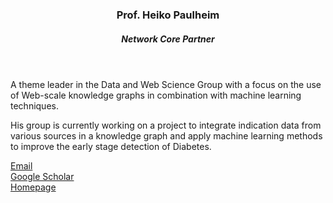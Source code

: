 
<header class="post-header">
<h3 class="post-title">Prof. Heiko Paulheim</h3>
<h5 class="post-description">Network Core Partner</h5>
</header>

A theme leader in the Data and Web Science Group with a focus on the use of Web-scale knowledge graphs in combination with machine learning techniques.

His group is currently working on a project to integrate indication data from various sources in a knowledge graph and apply machine learning methods to improve the early stage detection of Diabetes.

<i class="fa fa-envelope"></i> <a href="mailto:heiko.paulheim@uni-mannheim.de">Email</a> <br />
<i class="ai ai-google-scholar"></i> <a href="https://scholar.google.com/citations?user=SkSl3NkAAAAJ&hl=en&oi=sra">Google Scholar</a> <br />
<i class="fa fa-globe"></i> <a href="http://www.heikopaulheim.com/">Homepage</a> <br />

